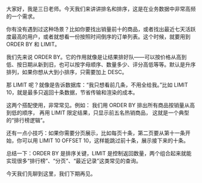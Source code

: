 大家好，我是三日老师。今天我们来讲讲排名和排序，这是在业务数据中非常高频的一个需求。

你有没有遇到过这种场景？比如你要找出销量前十的商品，或者找出最近七天活跃度最高的用户，或者就想看一份按照时间倒序的订单列表。这个时候，就要用到 ORDER BY 和 LIMIT。

我们先来说 ORDER BY。它的作用就像是让结果排好队——可以按价格从高到低、按日期从新到旧，也可以按字母顺序、数量多少、评分高低等等。默认是升序排列，如果你想从大到小排序，只需要加上 DESC。

那 LIMIT 呢？就像是告诉数据库：“我只想看前几条，不用全给我。”比如 LIMIT 10，就是最多只返回十条数据，节省传输和渲染的成本。

这两个搭配使用，非常常见。例如：
我们用 ORDER BY 排出所有商品按销量从高到低的顺序，
再用 LIMIT 限定结果，只显示前五名热销商品，
这就是一个典型的“排行榜逻辑”。

还有一点小技巧：如果你需要分页展示，比如每页十条，第二页要从第十一条开始，你可以用 LIMIT 10 OFFSET 10，这样能跳过前十条，展示接下来的十条。

总结一下：ORDER BY 是排序关键，LIMIT 是控制返回数量，两个组合起来就能实现很多“排行榜”、“分页”、“最近记录”这类常见的查询。

今天我们先聊到这里，我们下期再见。

